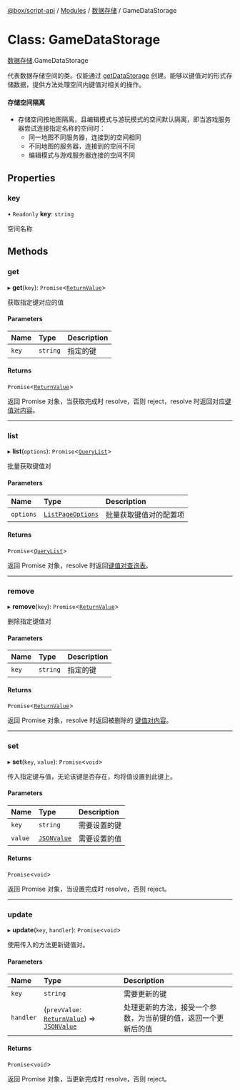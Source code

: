 [@box/script-api](../README.md) / [Modules](../modules.md) / [数据存储](../modules/___-1.md) / GameDataStorage

# Class: GameDataStorage

[数据存储](../modules/___-1.md).GameDataStorage

代表数据存储空间的类。仅能通过 [getDataStorage](__-1.GameStorage.md#getdatastorage) 创建。能够以键值对的形式存储数据，提供方法处理空间内键值对相关的操作。

#### 存储空间隔离
- 存储空间按地图隔离，且编辑模式与游玩模式的空间默认隔离，即当游戏服务器尝试连接指定名称的空间时：
  - 同一地图不同服务器，连接到的空间相同
  - 不同地图的服务器，连接到的空间不同
  - 编辑模式与游戏服务器连接的空间不同

## Properties

### key

• `Readonly` **key**: `string`

空间名称

## Methods

### get

▸ **get**(`key`): `Promise`<[`ReturnValue`](../modules/___-1.md#returnvalue)\>

获取指定键对应的值

#### Parameters

| Name | Type | Description |
| :------ | :------ | :------ |
| `key` | `string` | 指定的键 |

#### Returns

`Promise`<[`ReturnValue`](../modules/___-1.md#returnvalue)\>

返回 Promise 对象，当获取完成时 resolve，否则 reject，resolve 时返回对应[键值对内容](../modules/___-1.md#returnvalue)。

___

### list

▸ **list**(`options`): `Promise`<[`QueryList`](__-1.QueryList.md)\>

批量获取键值对

#### Parameters

| Name | Type | Description |
| :------ | :------ | :------ |
| `options` | [`ListPageOptions`](../modules/___-1.md#listpageoptions) | 批量获取键值对的配置项 |

#### Returns

`Promise`<[`QueryList`](__-1.QueryList.md)\>

返回 Promise 对象，resolve 时返回[键值对查询表](__-1.QueryList.md)。

___

### remove

▸ **remove**(`key`): `Promise`<[`ReturnValue`](../modules/___-1.md#returnvalue)\>

删除指定键值对

#### Parameters

| Name | Type | Description |
| :------ | :------ | :------ |
| `key` | `string` | 指定的键 |

#### Returns

`Promise`<[`ReturnValue`](../modules/___-1.md#returnvalue)\>

返回 Promise 对象，resolve 时返回被删除的 [键值对内容](../modules/___-1.md#returnvalue)。

___

### set

▸ **set**(`key`, `value`): `Promise`<`void`\>

传入指定键与值，无论该键是否存在，均将值设置到此键上。

#### Parameters

| Name | Type | Description |
| :------ | :------ | :------ |
| `key` | `string` | 需要设置的键 |
| `value` | [`JSONValue`](../modules/___-1.md#jsonvalue) | 需要设置的值 |

#### Returns

`Promise`<`void`\>

返回 Promise 对象，当设置完成时 resolve，否则 reject。

___

### update

▸ **update**(`key`, `handler`): `Promise`<`void`\>

使用传入的方法更新键值对。

#### Parameters

| Name | Type | Description |
| :------ | :------ | :------ |
| `key` | `string` | 需要更新的键 |
| `handler` | (`prevValue`: [`ReturnValue`](../modules/___-1.md#returnvalue)) => [`JSONValue`](../modules/___-1.md#jsonvalue) | 处理更新的方法，接受一个参数，为当前键的值，返回一个更新后的值 |

#### Returns

`Promise`<`void`\>

返回 Promise 对象，当更新完成时 resolve，否则 reject。
